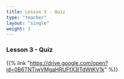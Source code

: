 ```yaml
---
title: Lesson 3 - Quiz 
type: "teacher" 
layout: "single"
weight: 3
---
```


### Lesson 3 - Quiz

{{% link "https://drive.google.com/open?id=0B6TNTjwVMgaHRUFfX3lTdWtKV1k" %}}
